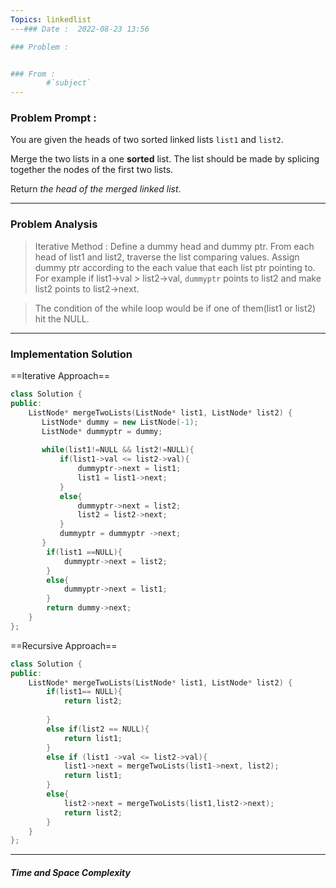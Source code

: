 ```yaml
---
Topics: linkedlist
---### Date :  2022-08-23 13:56

### Problem : 


### From :
		#`subject`
---
```

### Problem Prompt : 
You are given the heads of two sorted linked lists `list1` and `list2`.

Merge the two lists in a one **sorted** list. The list should be made by splicing together the nodes of the first two lists.

Return _the head of the merged linked list_.



---
### Problem Analysis
>Iterative Method : 
> Define a dummy head and dummy ptr. From each head of list1 and list2,
> traverse the list comparing values. Assign dummy ptr according to the each value that each list ptr pointing to. For example if list1->val > list2->val, `dummyptr` points to list2 and make list2 points to list2->next.

>The condition of the while loop would be if one of them(list1 or list2) hit the NULL.
>

---
### Implementation Solution

==Iterative Approach==
```cpp
class Solution {
public:
    ListNode* mergeTwoLists(ListNode* list1, ListNode* list2) {
       ListNode* dummy = new ListNode(-1);
       ListNode* dummyptr = dummy;
        
       while(list1!=NULL && list2!=NULL){
           if(list1->val <= list2->val){
               dummyptr->next = list1;
               list1 = list1->next;
           }
           else{
               dummyptr->next = list2;
               list2 = list2->next;
           }
           dummyptr = dummyptr ->next;
       }
        if(list1 ==NULL){
            dummyptr->next = list2;
        }
        else{
            dummyptr->next = list1;
        }
        return dummy->next;
    }
};
```

==Recursive Approach==
```cpp
class Solution {
public:
    ListNode* mergeTwoLists(ListNode* list1, ListNode* list2) {
        if(list1== NULL){
            return list2;
            
        }
        else if(list2 == NULL){
            return list1;
        }
        else if (list1 ->val <= list2->val){
            list1->next = mergeTwoLists(list1->next, list2);
            return list1;
        }
        else{
            list2->next = mergeTwoLists(list1,list2->next);
            return list2;
        }
    }
};
```


---
##### Time and Space Complexity


